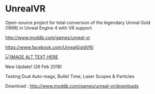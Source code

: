 # UnrealVR
Open-source project for total conversion of the legendary Unreal Gold (1998) in Unreal Engine 4 with VR support. 

http://www.moddb.com/games/unreal-vr

https://www.facebook.com/UnrealGoldVR/

[![IMAGE ALT TEXT HERE](https://img.youtube.com/vi/jFP_eGd76uI/1.jpg)](https://www.youtube.com/watch?v=jFP_eGd76uI)

New Update! (26 Feb 2018)

Testing Dual Auto-mags, Bullet Time, Laser Scopes & Particles


Download : http://www.moddb.com/games/unreal-vr/downloads
